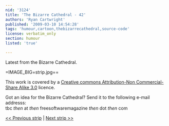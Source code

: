 ```yaml
---
nid: '3124'
title: 'The Bizarre Cathedral - 42'
authors: 'Ryan Cartwright'
published: '2009-03-10 14:54:28'
tags: 'humour,cartoon,thebizarrecathedral,source-code'
license: verbatim_only
section: humour
listed: 'true'

---
```

Latest from the Bizarre Cathedral.

<!--break-->

=IMAGE_BIG=strip.jpg==

This work is covered by a [Creative commons Attribution-Non Commercial-Share Alike 3.0](http://creativecommons.org/licenses/by-nc-sa/3.0/) licence.

Got an idea for the Bizarre Cathedral? Send it to the following e-mail addresss:  
tbc _then_ at _then_ freesoftwaremagazine _then_ dot _then_ com

[<< Previous strip](http://www.freesoftwaremagazine.com/columns/bizarre_cathedral_41) | [Next strip >>](http://www.freesoftwaremagazine.com/columns/bizarre_cathedral_43)